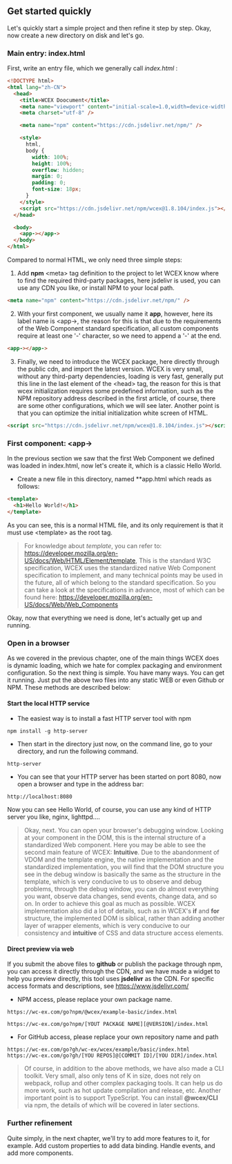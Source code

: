 <!--DESC: {"icon":"sports_score"} -->

## Get started quickly

Let's quickly start a simple project and then refine it step by step. Okay, now create a new directory on disk and let's go.

### Main entry: index.html

First, write an entry file, which we generally call _index.html_ :

```html
<!DOCTYPE html>
<html lang="zh-CN">
  <head>
    <title>WCEX Doocument</title>
    <meta name="viewport" content="initial-scale=1.0,width=device-width" />
    <meta charset="utf-8" />

    <meta name="npm" content="https://cdn.jsdelivr.net/npm/" />

    <style>
      html,
      body {
        width: 100%;
        height: 100%;
        overflow: hidden;
        margin: 0;
        padding: 0;
        font-size: 18px;
      }
    </style>
    <script src="https://cdn.jsdelivr.net/npm/wcex@1.8.104/index.js"></script>
  </head>

  <body>
    <app-></app->
  </body>
</html>
```

Compared to normal HTML, we only need three simple steps:

1. Add **npm** \<meta\> tag definition to the project to let WCEX know where to find the required third-party packages, here jsdelivr is used, you can use any CDN you like, or install NPM to your local path.

```html
<meta name="npm" content="https://cdn.jsdelivr.net/npm/" />
```

2. With your first component, we usually name it **app**, however, here its label name is \<app-\>, the reason for this is that due to the requirements of the Web Component standard specification, all custom components require at least one '-' character, so we need to append a '-' at the end.

```html
<app-></app->
```

3. Finally, we need to introduce the WCEX package, here directly through the public cdn, and import the latest version. WCEX is very small, without any third-party dependencies, loading is very fast, generally put this line in the last element of the \<head\> tag, the reason for this is that wcex initialization requires some predefined information, such as the NPM repository address described in the first article, of course, there are some other configurations, which we will see later. Another point is that you can optimize the initial initialization white screen of HTML.

```html
<script src="https://cdn.jsdelivr.net/npm/wcex@1.8.104/index.js"></script>
```

### First component: **\<app-\>**

In the previous section we saw that the first Web Component we defined was loaded in index.html, now let's create it, which is a classic Hello World.

- Create a new file in this directory, named **app.html which reads as follows:

```html
<template>
  <h1>Hello World!</h1>
</template>
```

As you can see, this is a normal HTML file, and its only requirement is that it must use \<template\> as the root tag.

> For knowledge about _template_, you can refer to: https://developer.mozilla.org/en-US/docs/Web/HTML/Element/template, This is the standard W3C specification, WCEX uses the standardized native Web Component specification to implement, and many technical points may be used in the future, all of which belong to the standard specification. So you can take a look at the specifications in advance, most of which can be found here: https://developer.mozilla.org/en-US/docs/Web/Web_Components

Okay, now that everything we need is done, let's actually get up and running.

### Open in a browser

As we covered in the previous chapter, one of the main things WCEX does is dynamic loading, which we hate for complex packaging and environment configuration. So the next thing is simple. You have many ways. You can get it running. Just put the above two files into any static WEB or even Github or NPM. These methods are described below:

#### Start the local HTTP service

- The easiest way is to install a fast HTTP server tool with npm

```shell
npm install -g http-server
```

- Then start in the directory just now, on the command line, go to your directory, and run the following command.

```shell
http-server
```

- You can see that your HTTP server has been started on port 8080, now open a browser and type in the address bar:

```
http://localhost:8080
```

Now you can see Hello World, of course, you can use any kind of HTTP server you like, nginx, lighttpd....

> Okay, next. You can open your browser's debugging window. Looking at your component in the DOM, this is the internal structure of a standardized Web component. Here you may be able to see the second main feature of WCEX: **Intuitive**. Due to the abandonment of VDOM and the template engine, the native implementation and the standardized implementation, you will find that the DOM structure you see in the debug window is basically the same as the structure in the template, which is very conducive to us to observe and debug problems, through the debug window, you can do almost everything you want, observe data changes, send events, change data, and so on. In order to achieve this goal as much as possible. WCEX implementation also did a lot of details, such as in WCEX's **if** and **for** structure, the implemented DOM is siblical, rather than adding another layer of wrapper elements, which is very conducive to our consistency and **intuitive** of CSS and data structure access elements.

#### Direct preview via web

If you submit the above files to **github** or publish the package through npm, you can access it directly through the CDN, and we have made a widget to help you preview directly, this tool uses **jsdelivr** as the CDN.
For specific access formats and descriptions, see https://www.jsdelivr.com/

- NPM access, please replace your own package name.

```
https://wc-ex.com/go?npm/@wcex/example-basic/index.html

https://wc-ex.com/go?npm/[YOUT PACKAGE NAME][@VERSION]/index.html

```

- For GitHub access, please replace your own repository name and path

```
https://wc-ex.com/go?gh/wc-ex/wcex/example/basic/index.html
https://wc-ex.com/go?gh/[YOU REPOS]@[COMMIT ID]/[YOU DIR]/index.html
```

> Of course, in addition to the above methods, we have also made a CLI toolkit. Very small, also only tens of K in size, does not rely on webpack, rollup and other complex packaging tools. It can help us do more work, such as hot update compilation and release, etc. Another important point is to support TypeScript. You can install **@wcex/CLI** via npm, the details of which will be covered in later sections.

### Further refinement

Quite simply, in the next chapter, we'll try to add more features to it, for example. Add custom properties to add data binding. Handle events, and add more components.
